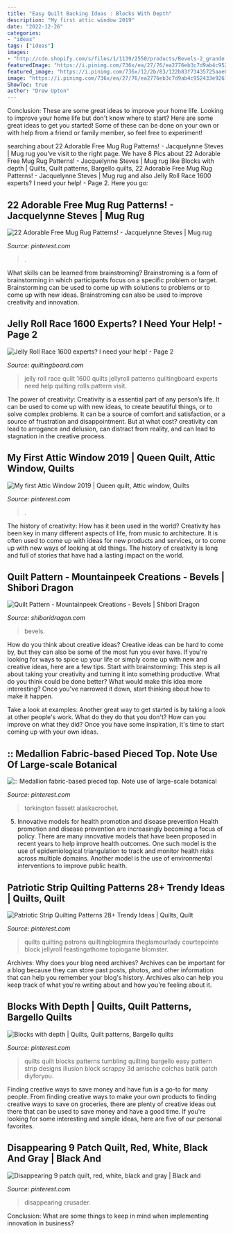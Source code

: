 ```yaml
---
title: "Easy Quilt Backing Ideas : Blocks With Depth"
description: "My first attic window 2019"
date: "2022-12-26"
categories:
- "ideas"
tags: ["ideas"]
images:
- "http://cdn.shopify.com/s/files/1/1139/2550/products/Bevels-2_grande.JPG?v=1461503039"
featuredImage: "https://i.pinimg.com/736x/ea/27/76/ea2776eb3c7d9ab4c952433e9261b7e1.jpg"
featured_image: "https://i.pinimg.com/736x/12/2b/83/122b83f73435725aae0e58cd50df5c1c.jpg"
image: "https://i.pinimg.com/736x/ea/27/76/ea2776eb3c7d9ab4c952433e9261b7e1.jpg"
ShowToc: true
author: "Drew Upton"
---
```



Conclusion: These are some great ideas to improve your home life.
Looking to improve your home life but don't know where to start? Here are some great ideas to get you started! Some of these can be done on your own or with help from a friend or family member, so feel free to experiment!

	

		
searching about 22 Adorable Free Mug Rug Patterns! - Jacquelynne Steves | Mug rug you've visit to the right page. We have 8 Pics about 22 Adorable Free Mug Rug Patterns! - Jacquelynne Steves | Mug rug like Blocks with depth | Quilts, Quilt patterns, Bargello quilts, 22 Adorable Free Mug Rug Patterns! - Jacquelynne Steves | Mug rug and also Jelly Roll Race 1600 experts? I need your help! - Page 2. Here you go:
		
    
## 22 Adorable Free Mug Rug Patterns! - Jacquelynne Steves | Mug Rug

<img loading=lazy src="https://i.pinimg.com/736x/ea/27/76/ea2776eb3c7d9ab4c952433e9261b7e1.jpg" onerror="this.onerror=null;this.src='https://tse3.mm.bing.net/th?id=OIP.z0Up39IdKQ4CdgyhmBVXMgHaFj&amp;pid=15.1';" alt="22 Adorable Free Mug Rug Patterns! - Jacquelynne Steves | Mug rug">

_Source: pinterest.com_

>. 

	

What skills can be learned from brainstroming?
Brainstroming is a form of brainstorming in which participants focus on a specific problem or target. Brainstorming can be used to come up with solutions to problems or to come up with new ideas. Brainstroming can also be used to improve creativity and innovation.

    
## Jelly Roll Race 1600 Experts? I Need Your Help! - Page 2

<img loading=lazy src="https://www.quiltingboard.com/attachments/main-f1/369514d1350213916-cimg2265resz.jpg" onerror="this.onerror=null;this.src='https://tse2.mm.bing.net/th?id=OIP.PSVwqFnA_o_sS_N_yL92QAHaE7&amp;pid=15.1';" alt="Jelly Roll Race 1600 experts? I need your help! - Page 2">

_Source: quiltingboard.com_

>jelly roll race quilt 1600 quilts jellyroll patterns quiltingboard experts need help quilting rolls pattern visit. 

	

The power of creativity:
Creativity is a essential part of any person’s life. It can be used to come up with new ideas, to create beautiful things, or to solve complex problems. It can be a source of comfort and satisfaction, or a source of frustration and disappointment. But at what cost? creativity can lead to arrogance and delusion, can distract from reality, and can lead to stagnation in the creative process.

    
## My First Attic Window 2019 | Queen Quilt, Attic Window, Quilts

<img loading=lazy src="https://i.pinimg.com/736x/ff/2c/de/ff2cdef912373f7ee3d927f6d9f224a1.jpg" onerror="this.onerror=null;this.src='https://tse1.mm.bing.net/th?id=OIP.3NHIgnPFKsCIspcn8a9D9gHaJ3&amp;pid=15.1';" alt="My first Attic Window 2019 | Queen quilt, Attic window, Quilts">

_Source: pinterest.com_

>. 

	

The history of creativity: How has it been used in the world?
Creativity has been key in many different aspects of life, from music to architecture. It is often used to come up with ideas for new products and services, or to come up with new ways of looking at old things. The history of creativity is long and full of stories that have had a lasting impact on the world.

    
## Quilt Pattern - Mountainpeek Creations - Bevels | Shibori Dragon

<img loading=lazy src="http://cdn.shopify.com/s/files/1/1139/2550/products/Bevels-2_grande.JPG?v=1461503039" onerror="this.onerror=null;this.src='https://tse3.mm.bing.net/th?id=OIP.zFT2u5nVFaGr0g1FEs7tLQAAAA&amp;pid=15.1';" alt="Quilt Pattern - Mountainpeek Creations - Bevels | Shibori Dragon">

_Source: shiboridragon.com_

>bevels. 

	

How do you think about creative ideas?
Creative ideas can be hard to come by, but they can also be some of the most fun you ever have. If you're looking for ways to spice up your life or simply come up with new and creative ideas, here are a few tips. 
Start with brainstorming: This step is all about taking your creativity and turning it into something productive. What do you think could be done better? What would make this idea more interesting? Once you've narrowed it down, start thinking about how to make it happen. 

Take a look at examples: Another great way to get started is by taking a look at other people's work. What do they do that you don't? How can you improve on what they did? Once you have some inspiration, it's time to start coming up with your own ideas.

    
## :: Medallion Fabric-based Pieced Top. Note Use Of Large-scale Botanical

<img loading=lazy src="https://i.pinimg.com/736x/c1/2b/83/c12b83a3006333cb9614fac0419fe9e0.jpg" onerror="this.onerror=null;this.src='https://tse2.mm.bing.net/th?id=OIP.n1E1yIl-Z1pr05LcUAJlSAHaNK&amp;pid=15.1';" alt=":: Medallion fabric-based pieced top. Note use of large-scale botanical">

_Source: pinterest.com_

>torkington fassett alaskacrochet. 

	

5) Innovative models for health promotion and disease prevention
Health promotion and disease prevention are increasingly becoming a focus of policy. There are many innovative models that have been proposed in recent years to help improve health outcomes. One such model is the use of epidemiological triangulation to track and monitor health risks across multiple domains. Another model is the use of environmental interventions to improve public health.

    
## Patriotic Strip Quilting Patterns 28+ Trendy Ideas | Quilts, Quilt

<img loading=lazy src="https://i.pinimg.com/736x/b7/42/7e/b7427e37836604bd7f05c6409c500bd9.jpg" onerror="this.onerror=null;this.src='https://tse4.mm.bing.net/th?id=OIP.J9enOt0wkd1RObDWqbBBTwAAAA&amp;pid=15.1';" alt="Patriotic Strip Quilting Patterns 28+ Trendy Ideas | Quilts, Quilt">

_Source: pinterest.com_

>quilts quilting patrons quiltingblogmira theglamourlady courtepointe block jellyroll feastingathome topiogame blomster. 

	

Archives: Why does your blog need archives?
Archives can be important for a blog because they can store past posts, photos, and other information that can help you remember your blog's history. Archives also can help you keep track of what you're writing about and how you're feeling about it.

    
## Blocks With Depth | Quilts, Quilt Patterns, Bargello Quilts

<img loading=lazy src="https://i.pinimg.com/736x/12/2b/83/122b83f73435725aae0e58cd50df5c1c.jpg" onerror="this.onerror=null;this.src='https://tse4.mm.bing.net/th?id=OIP.8lSB9UmgycxzzHMKufBvRgHaJ4&amp;pid=15.1';" alt="Blocks with depth | Quilts, Quilt patterns, Bargello quilts">

_Source: pinterest.com_

>quilts quilt blocks patterns tumbling quilting bargello easy pattern strip designs illusion block scrappy 3d amische colchas batik patch diyforyou. 

	

Finding creative ways to save money and have fun is a go-to for many people. From finding creative ways to make your own products to finding creative ways to save on groceries, there are plenty of creative ideas out there that can be used to save money and have a good time. If you're looking for some interesting and simple ideas, here are five of our personal favorites.

    
## Disappearing 9 Patch Quilt, Red, White, Black And Gray | Black And

<img loading=lazy src="https://i.pinimg.com/736x/1a/71/7a/1a717ac3392ace12227d54994aa00330--black-and-gray--patch-quilt.jpg" onerror="this.onerror=null;this.src='https://tse3.mm.bing.net/th?id=OIP.M1HZrLemCzytsORYWgn2yQHaJ3&amp;pid=15.1';" alt="Disappearing 9 patch quilt, red, white, black and gray | Black and">

_Source: pinterest.com_

>disappearing crusader. 

	

Conclusion: What are some things to keep in mind when implementing innovation in business?
 

